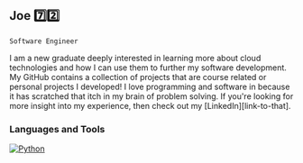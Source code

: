 ## Joe 7️⃣2️⃣

`Software Engineer`

I am a new graduate deeply interested in learning more about cloud technologies and how I can use them to further my software development. My GitHub contains a collection of projects that are course related or personal projects I developed! I love programming and software in because it has scratched that itch in my brain of problem solving. If you're looking for more insight into my experience, then check out my [LinkedIn][link-to-that].

### Languages and Tools
<a href="https://github.com/joe-maitan/Tic-tac-toe-app">
  <img src="![Python](https://img.shields.io/badge/python-3670A0?style=for-the-badge&logo=python&logoColor=ffdd54)" alt ="Python"/>
</a>


